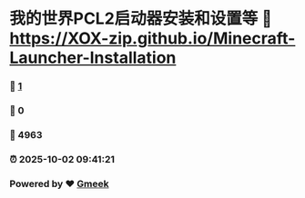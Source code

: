 # 我的世界PCL2启动器安装和设置等 :link: https://XOX-zip.github.io/Minecraft-Launcher-Installation 
### :page_facing_up: [1](https://XOX-zip.github.io/Minecraft-Launcher-Installation/tag.html) 
### :speech_balloon: 0 
### :hibiscus: 4963 
### :alarm_clock: 2025-10-02 09:41:21 
### Powered by :heart: [Gmeek](https://github.com/Meekdai/Gmeek)
